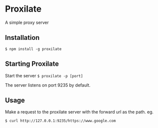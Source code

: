 Proxilate
=========

A simple proxy server

Installation
------------

```$ npm install -g proxilate```

Starting Proxilate
------------------

Start the server
```$ proxilate -p [port]```

The server listens on port 9235 by default.

Usage
-----

Make a request to the proxilate server with the forward url as the path. eg.

```
$ curl http://127.0.0.1:9235/https://www.google.com
```

